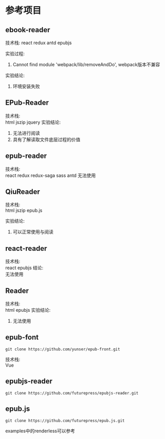 #  参考项目
## ebook-reader
技术栈: 
react redux antd epubjs 

实验过程: 
1. Cannot find module 'webpack/lib/removeAndDo', webpack版本不兼容

实验结论:
1. 环境安装失败

## EPub-Reader
技术栈:   
html jszip jquery
实验结论:
1. 无法进行阅读  
2. 具有了解读取文件底层过程的价值

## epub-reader
技术栈:  
react redux redux-saga sass antd
无法使用

## QiuReader
技术栈:  
html jszip epub.js

实验结论:  
1. 可以正常使用与阅读

## react-reader
技术栈:  
react epubjs
结论:  
无法使用


## Reader
技术栈:  
html epubjs
实验结论:  
1. 无法使用

## epub-font 
```shell
git clone https://github.com/yunser/epub-front.git
```
技术栈:  
Vue 

## epubjs-reader
```shell
git clone https://github.com/futurepress/epubjs-reader.git
```

## epub.js
```shell
git clone https://github.com/futurepress/epub.js.git
```
examples中的renderless可以参考


